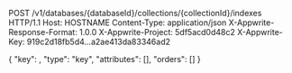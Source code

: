 POST /v1/databases/{databaseId}/collections/{collectionId}/indexes HTTP/1.1
Host: HOSTNAME
Content-Type: application/json
X-Appwrite-Response-Format: 1.0.0
X-Appwrite-Project: 5df5acd0d48c2
X-Appwrite-Key: 919c2d18fb5d4...a2ae413da83346ad2

{
  "key": ,
  "type": "key",
  "attributes": [],
  "orders": []
}
